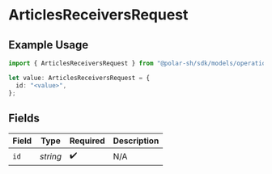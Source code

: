 # ArticlesReceiversRequest

## Example Usage

```typescript
import { ArticlesReceiversRequest } from "@polar-sh/sdk/models/operations";

let value: ArticlesReceiversRequest = {
  id: "<value>",
};
```

## Fields

| Field              | Type               | Required           | Description        |
| ------------------ | ------------------ | ------------------ | ------------------ |
| `id`               | *string*           | :heavy_check_mark: | N/A                |